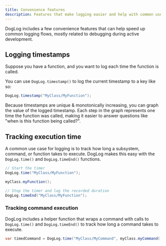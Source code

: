 ```yaml
---
title: Convenience features
description: Features that make logging easier and help with common use cases.
---
```


DogLog includes a few convenience features that can help speed up common logging flows, mostly related to debugging during active development.

## Logging timestamps

Suppose you have a function, and you want to log each time the function is called.

You can use `DogLog.timestamp()` to log the current timestamp to a key like so:

```java
DogLog.timestamp("MyClass/MyFunction");
```

Because timestamps are unique & monotonically increasing, you can graph the value of the logged timestamp.
Each step in the graph represents one time the function was called, making it easier to answer questions like "when is this function being called?".

## Tracking execution time

A common use case for logging is to track how long a subsystem, command, or function takes to execute.
DogLog makes this easy with the `DogLog.time()` and `DogLog.timeEnd()` functions.

```java
// Start the timer
DogLog.time("MyClass/MyFunction");

myClass.myFunction();

// Stop the timer and log the recorded duration
DogLog.timeEnd("MyClass/MyFunction");
```

### Tracking command execution

DogLog includes a helper function that wraps a command with calls to `DogLog.time()` and `DogLog.timeEnd()` to track how long a command takes to execute.

```java
var timedCommand = DogLog.time("MyClass/MyCommand", myClass.myCommand());

```
